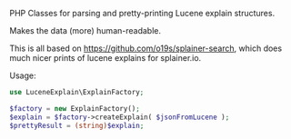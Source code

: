 PHP Classes for parsing and pretty-printing Lucene explain structures.

Makes the data (more) human-readable.

This is all based on https://github.com/o19s/splainer-search, which does much nicer prints of lucene explains for splainer.io.

Usage:

```php
use LuceneExplain\ExplainFactory;

$factory = new ExplainFactory();
$explain = $factory->createExplain( $jsonFromLucene );
$prettyResult = (string)$explain;
```
